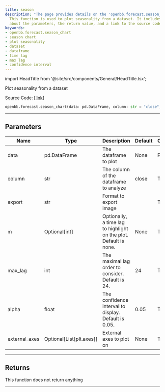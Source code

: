 ```yaml
---
title: season
description: "The page provides details on the 'openbb.forecast.season_chart' function."
  This function is used to plot seasonality from a dataset. It includes information
  about the parameters, the return value, and a link to the source code.
keywords:
- openbb.forecast.season_chart
- season chart
- plot seasonality
- dataset
- dataframe
- time lag
- max lag
- confidence interval
---
```


import HeadTitle from '@site/src/components/General/HeadTitle.tsx';

<HeadTitle title="forecast.season - Reference | OpenBB SDK Docs" />

Plot seasonality from a dataset

Source Code: [[link](https://github.com/OpenBB-finance/OpenBBTerminal/tree/main/openbb_terminal/forecast/forecast_view.py#L120)]

```python
openbb.forecast.season_chart(data: pd.DataFrame, column: str = "close", export: str = "", m: Optional[int] = None, max_lag: int = 24, alpha: float = 0.05, external_axes: Optional[List[axes]] = None)
```

---

## Parameters

| Name | Type | Description | Default | Optional |
| ---- | ---- | ----------- | ------- | -------- |
| data | pd.DataFrame | The dataframe to plot | None | False |
| column | str | The column of the dataframe to analyze | close | True |
| export | str | Format to export image |  | True |
| m | Optional[int] | Optionally, a time lag to highlight on the plot. Default is none. | None | True |
| max_lag | int | The maximal lag order to consider. Default is 24. | 24 | True |
| alpha | float | The confidence interval to display. Default is 0.05. | 0.05 | True |
| external_axes | Optional[List[plt.axes]] | External axes to plot on | None | True |


---

## Returns

This function does not return anything

---
